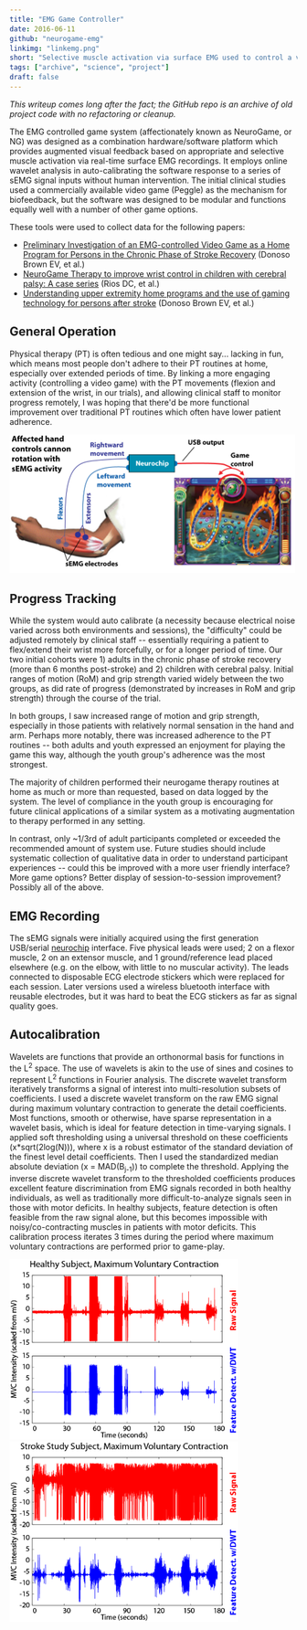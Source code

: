 ```yaml
---
title: "EMG Game Controller"
date: 2016-06-11
github: "neurogame-emg"
linkimg: "linkemg.png"
short: "Selective muscle activation via surface EMG used to control a virtual game interface as a form of physical therapy."
tags: ["archive", "science", "project"]
draft: false
---
```

<i>This writeup comes long after the fact; the GitHub repo is an archive of old project code with no refactoring or cleanup.</i> 

The EMG controlled game system (affectionately known as NeuroGame, or NG) was designed as a combination hardware/software platform which provides augmented visual feedback based on appropriate and selective muscle activation via real-time surface EMG recordings. It employs online wavelet analysis in auto-calibrating the software response to a series of sEMG signal inputs without human intervention. The initial clinical studies used a commercially available video game (Peggle) as the mechanism for biofeedback, but the software was designed to be modular and functions equally well with a number of other game options.

These tools were used to collect data for the following papers:
* [Preliminary Investigation of an EMG-controlled Video Game as a Home Program for Persons in the Chronic Phase of Stroke Recovery](ng_cs.pdf) (Donoso Brown EV, et al.)
* [NeuroGame Therapy to improve wrist control in children with cerebral palsy: A case series](ng_devneuro.pdf) (Rios DC, et al.)
* [Understanding upper extremity home programs and the use of gaming technology for persons after stroke](ng_programs.pdf) (Donoso Brown EV, et al.)

## General Operation
Physical therapy (PT) is often tedious and one might say... lacking in fun, which means most people don't adhere to their PT routines at home, especially over extended periods of time. By linking a more engaging activity (controlling a video game) with the PT movements (flexion and extension of the wrist, in our trials), and allowing clinical staff to monitor progress remotely, I was hoping that there'd be more functional improvement over traditional PT routines which often have lower patient adherence.

<a href="neurogame-diagram.png"><img class="image_center" src="neurogame-diagram.png" width="500" alt="general NG operation"/></a>

## Progress Tracking
While the system would auto calibrate (a necessity because electrical noise varied across both environments and sessions), the "difficulty" could be adjusted remotely by clinical staff -- essentially requiring a patient to flex/extend their wrist more forcefully, or for a longer period of time. Our two initial cohorts were 1) adults in the chronic phase of stroke recovery (more than 6 months post-stroke) and 2) children with cerebral palsy. Initial ranges of motion (RoM) and grip strength varied widely between the two groups, as did rate of progress (demonstrated by increases in RoM and grip strength) through the course of the trial.

In both groups, I saw increased range of motion and grip strength, especially in those patients with relatively normal sensation in the hand and arm. Perhaps more notably, there was increased adherence to the PT routines -- both adults and youth expressed an enjoyment for playing the game this way, although the youth group's adherence was the most strongest.

The majority of children performed their neurogame therapy routines at home as much or more than requested, based on data logged by the system. The level of compliance in the youth group is encouraging for future clinical applications of a similar system as a motivating augmentation to therapy performed in any setting. 

In contrast, only ~1/3rd of adult participants completed or exceeded the recommended amount of system use. Future studies should include systematic collection of qualitative data in order to understand participant experiences -- could this be improved with a more user friendly interface? More game options? Better display of session-to-session improvement? Possibly all of the above.

## EMG Recording
The sEMG signals were initially acquired using the first generation USB/serial <a href="http://csne-erc.org/research-dissemination/neurochip">neurochip</a> interface. Five physical leads were used; 2 on a flexor muscle, 2 on an extensor muscle, and 1 ground/reference lead placed elsewhere (e.g. on the elbow, with little to no muscular activity). The leads connected to disposable ECG electrode stickers which were replaced for each session. Later versions used a wireless bluetooth interface with reusable electrodes, but it was hard to beat the ECG stickers as far as signal quality goes.

## Autocalibration
Wavelets are functions that provide an orthonormal basis for functions in the L<sup>2</sup> space. The use of wavelets is akin to the use of sines and cosines to represent L<sup>2</sup> functions in Fourier analysis. The discrete wavelet transform iteratively transforms a signal of interest into multi-resolution subsets of coefficients. I used a discrete wavelet transform on the raw EMG signal during maximum voluntary contraction to generate the detail coefficients. Most functions, smooth or otherwise, have sparse representation in a wavelet basis, which is ideal for feature detection in time-varying signals. I applied soft thresholding using a universal threshold on these coefficients (x*sqrt(2log(N))), where x is a robust estimator of the standard deviation of the finest level detail coefficients. Then I used the standardized median absolute deviation (x = MAD(B<sub>j-1</sub>)) to complete the threshold. Applying the inverse discrete wavelet transform to the thresholded coefficients produces excellent feature discrimination from EMG signals recorded in both healthy individuals, as well as traditionally more difficult-to-analyze signals seen in those with motor deficits. In healthy subjects, feature detection is often feasible from the raw signal alone, but this becomes impossible with noisy/co-contracting muscles in patients with motor deficits. This calibration process iterates 3 times during the period where maximum voluntary contractions are performed prior to game-play.  

<div class="cga_flex_content">
	<a href="mvc-healthy.png"><img width="400" src="mvc-healthy.png" alt="max voluntary contraction healthy" /></a>
	<a href="mvc-stroke.png"><img width="400" src="mvc-stroke.png" alt="max voluntary contraction post-stroke"/></a>
</div>